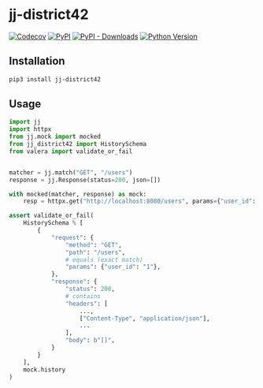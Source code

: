 # jj-district42

[![Codecov](https://img.shields.io/codecov/c/github/nikitanovosibirsk/jj-district42/master.svg?style=flat-square)](https://codecov.io/gh/nikitanovosibirsk/jj-district42)
[![PyPI](https://img.shields.io/pypi/v/jj-district42.svg?style=flat-square)](https://pypi.python.org/pypi/jj-district42/)
[![PyPI - Downloads](https://img.shields.io/pypi/dm/jj-district42?style=flat-square)](https://pypi.python.org/pypi/jj-district42/)
[![Python Version](https://img.shields.io/pypi/pyversions/jj-district42.svg?style=flat-square)](https://pypi.python.org/pypi/jj-district42/)


## Installation

```sh
pip3 install jj-district42
```

## Usage

```python
import jj
import httpx
from jj.mock import mocked
from jj_district42 import HistorySchema
from valera import validate_or_fail


matcher = jj.match("GET", "/users")
response = jj.Response(status=200, json=[])

with mocked(matcher, response) as mock:
    resp = httpx.get("http://localhost:8080/users", params={"user_id": 1})

assert validate_or_fail(
    HistorySchema % [
        {
            "request": {
                "method": "GET",
                "path": "/users",
                # equals (exact match)
                "params": {"user_id": "1"},
            },
            "response": {
                "status": 200,
                # contains
                "headers": [
                    ..., 
                    ["Content-Type", "application/json"],
                    ...
                ],
                "body": b"[]",
            }
        }
    ],
    mock.history
)
```
